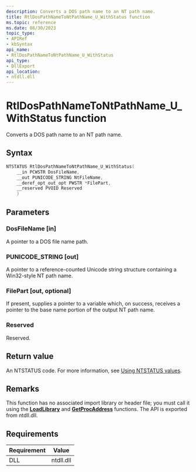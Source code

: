 ```yaml
---
description: Converts a DOS path name to an NT path name.
title: RtlDosPathNameToNtPathName_U_WithStatus function
ms.topic: reference
ms.date: 08/30/2023
topic_type: 
- APIRef
- kbSyntax
api_name: 
- RtlDosPathNameToNtPathName_U_WithStatus
api_type: 
- DllExport
api_location: 
- ntdll.dll
---
```


# RtlDosPathNameToNtPathName_U_WithStatus function

Converts a DOS path name to an NT path name.

## Syntax


```cpp
NTSTATUS RtlDosPathNameToNtPathName_U_WithStatus(
    __in PCWSTR DosFileName,
    __out PUNICODE_STRING NtFileName,
    __deref_opt_out_opt PWSTR *FilePart,
    __reserved PVOID Reserved
    )
```

## Parameters

### DosFileName [in]

A pointer to a DOS file name path.

### PUNICODE_STRING [out]

A pointer to a reference-counted Unicode string structure containing a Win32-style NT path name.

### FilePart [out, optional]

If present, supplies a pointer to a variable which, on success, receives a pointer to the base name portion of the output NT path name.

### Reserved

Reserved.

## Return value

An NTSTATUS code. For more information, see [Using NTSTATUS values](/windows-hardware/drivers/kernel/using-ntstatus-values).

## Remarks

This function has no associated import library or header file; you must call it using the [**LoadLibrary**](/windows/desktop/api/libloaderapi/nf-libloaderapi-loadlibrarya) and [**GetProcAddress**](/windows/desktop/api/libloaderapi/nf-libloaderapi-getprocaddress) functions. The API is exported from ntdll.dll.


## Requirements

| Requirement | Value |
|-----------------------------------|-------------------------------------------------------------------------------------------------------|
| DLL                   | ntdll.dll              |




 
